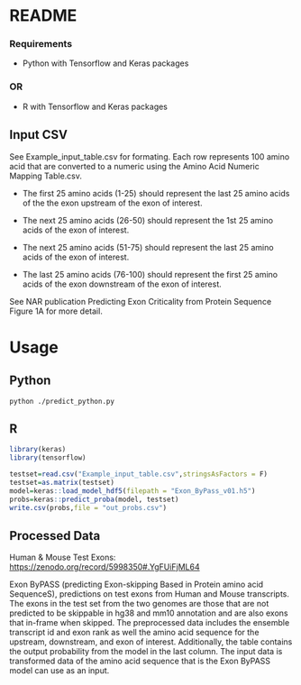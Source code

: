 # README #

### Requirements ###

* Python with Tensorflow and Keras packages

### OR ###

* R with Tensorflow and Keras packages

## Input CSV ##

See Example_input_table.csv for formating. Each row represents 100 amino acid that are converted to a numeric using the Amino Acid Numeric Mapping Table.csv. 

* The first 25 amino acids (1-25) should represent the last 25 amino acids of the the exon upstream of the exon of interest.

* The next 25 amino acids (26-50) should represent the 1st 25 amino acids of the exon of interest.

* The next 25 amino acids (51-75) should represent the last 25 amino acids of the exon of interest.

* The last 25 amino acids (76-100) should represent the first 25 amino acids of the exon downstream of the exon of interest.

See NAR publication Predicting Exon Criticality from Protein Sequence Figure 1A for more detail. 

# Usage #

## Python ##
```
python ./predict_python.py
```
## R ##
```R
library(keras)
library(tensorflow)

testset=read.csv("Example_input_table.csv",stringsAsFactors = F) 
testset=as.matrix(testset)   
model=keras::load_model_hdf5(filepath = "Exon_ByPass_v01.h5")
probs=keras::predict_proba(model, testset)
write.csv(probs,file = "out_probs.csv")
```


## Processed Data ##
Human & Mouse Test Exons:
https://zenodo.org/record/5998350#.YgFUiFjML64

Exon ByPASS (predicting Exon-skipping Based in Protein amino acid SequenceS), predictions on test exons from Human and Mouse transcripts. The exons in the test set from the two genomes are those that are not predicted to be skippable in hg38 and mm10 annotation and are also exons that in-frame when skipped. The preprocessed data includes the ensemble transcript id and exon rank as well the amino acid sequence for the upstream, downstream, and exon of interest. Additionally, the table contains the output probability from the model in the last column. The input data is transformed data of the amino acid sequence that is the Exon ByPASS model can use as an input.
